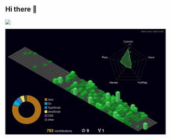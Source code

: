 ## Hi there 👋
<img align="center" src="https://github-readme-stats.vercel.app/api/wakatime?username=Feynix2004&theme=transparent&hide_border=true&layout=compact&langs_count=22" />

![Personal 3D Metrics](./profile-3d-contrib/profile-night-green.svg)
